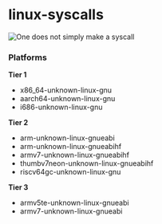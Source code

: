 # linux-syscalls

![One does not simply make a syscall](https://i.imgflip.com/7ndzqd.jpg "memino")

### Platforms

**Tier 1**
- x86_64-unknown-linux-gnu
- aarch64-unknown-linux-gnu
- i686-unknown-linux-gnu

**Tier 2**
- arm-unknown-linux-gnueabi
- arm-unknown-linux-gnueabihf
- armv7-unknown-linux-gnueabihf
- thumbv7neon-unknown-linux-gnueabihf
- riscv64gc-unknown-linux-gnu

**Tier 3**
- armv5te-unknown-linux-gnueabi
- armv7-unknown-linux-gnueabi
